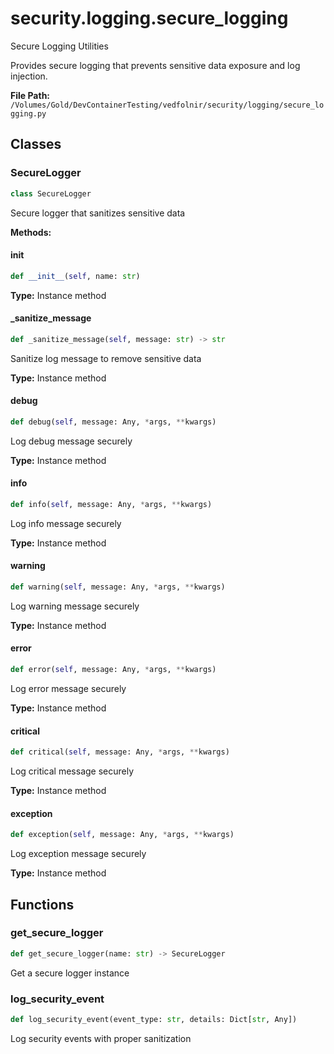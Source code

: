 # security.logging.secure_logging

Secure Logging Utilities

Provides secure logging that prevents sensitive data exposure and log injection.

**File Path:** `/Volumes/Gold/DevContainerTesting/vedfolnir/security/logging/secure_logging.py`

## Classes

### SecureLogger

```python
class SecureLogger
```

Secure logger that sanitizes sensitive data

**Methods:**

#### __init__

```python
def __init__(self, name: str)
```

**Type:** Instance method

#### _sanitize_message

```python
def _sanitize_message(self, message: str) -> str
```

Sanitize log message to remove sensitive data

**Type:** Instance method

#### debug

```python
def debug(self, message: Any, *args, **kwargs)
```

Log debug message securely

**Type:** Instance method

#### info

```python
def info(self, message: Any, *args, **kwargs)
```

Log info message securely

**Type:** Instance method

#### warning

```python
def warning(self, message: Any, *args, **kwargs)
```

Log warning message securely

**Type:** Instance method

#### error

```python
def error(self, message: Any, *args, **kwargs)
```

Log error message securely

**Type:** Instance method

#### critical

```python
def critical(self, message: Any, *args, **kwargs)
```

Log critical message securely

**Type:** Instance method

#### exception

```python
def exception(self, message: Any, *args, **kwargs)
```

Log exception message securely

**Type:** Instance method

## Functions

### get_secure_logger

```python
def get_secure_logger(name: str) -> SecureLogger
```

Get a secure logger instance

### log_security_event

```python
def log_security_event(event_type: str, details: Dict[str, Any])
```

Log security events with proper sanitization

